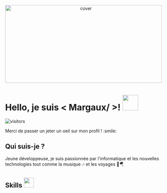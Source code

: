 <div align="center">
<img width="100%" height = "250px" src="https://raw.githubusercontent.com/rahulbanerjee26/githubProfileReadmeGenerator/main/banners/banner7.png" alt="cover" />
</div>

<h1> Hello, je suis < Margaux/ >! <img src = "https://raw.githubusercontent.com/rahulbanerjee26/githubProfileReadmeGenerator/main/gifs/wave.gif" width = 50px height='50px'> </h1> 
<p align='center'>

![visitors](https://visitor-badge.glitch.me/badge?page_id=https://github.com/Margarita13200.https://github.com/Margarita13200)

</p>
<div size='20px'> Merci de passer un jeter un oeil sur mon profil ! :smile: </div>

<h2> Qui suis-je ?</h2>
  
</p>
<div size='20px'> Jeune développeuse, je suis passionnée par l'informatique et les nouvelles technologies tout comme la musique 🎶 et les voyages 🚀🪂
</div>
  
<h2> Skills <img src = "https://raw.githubusercontent.com/rahulbanerjee26/githubProfileReadmeGenerator/main/gifs/code.gif" width = 32px height=32px> </h2>
